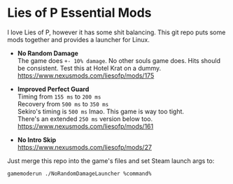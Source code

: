 # Lies of P Essential Mods

I love Lies of P, however it has some shit balancing. This git repo puts some mods together and provides a launcher for Linux.

-   **No Random Damage**<br />
    The game does `+- 10% damage`. No other souls game does. Hits should be consistent. Test this at Hotel Krat on a dummy.<br />
    https://www.nexusmods.com/liesofp/mods/175

-   **Improved Perfect Guard**<br />
    Timing from `155 ms` to `200 ms`<br />
    Recovery from `500 ms` to `350 ms`<br />
    Sekiro's timing is `500 ms` lmao. This game is way too tight.<br />
    There's an extended `250 ms` version below too.<br />
    https://www.nexusmods.com/liesofp/mods/161

-   **No Intro Skip**<br />
    https://www.nexusmods.com/liesofp/mods/27

Just merge this repo into the game's files and set Steam launch args to:

```bash
gamemoderun ./NoRandomDamageLauncher %command%
```
